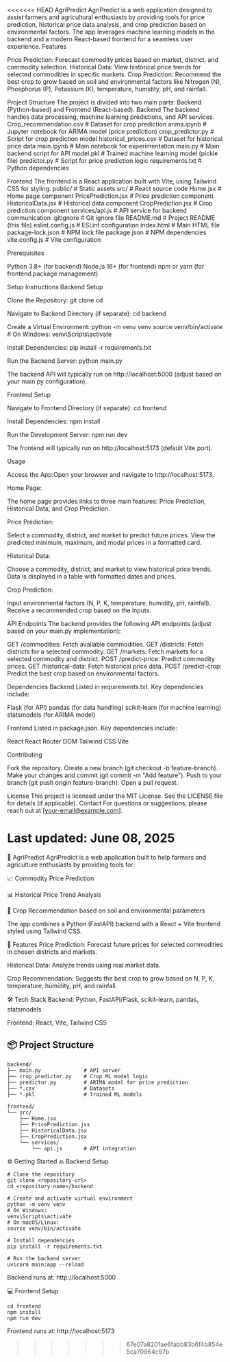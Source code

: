 <<<<<<< HEAD
AgriPredict
AgriPredict is a web application designed to assist farmers and agricultural enthusiasts by providing tools for price prediction, historical price data analysis, and crop prediction based on environmental factors. The app leverages machine learning models in the backend and a modern React-based frontend for a seamless user experience.
Features

Price Prediction: Forecast commodity prices based on market, district, and commodity selection.
Historical Data: View historical price trends for selected commodities in specific markets.
Crop Prediction: Recommend the best crop to grow based on soil and environmental factors like Nitrogen (N), Phosphorus (P), Potassium (K), temperature, humidity, pH, and rainfall.

Project Structure
The project is divided into two main parts: Backend (Python-based) and Frontend (React-based).
Backend
The backend handles data processing, machine learning predictions, and API services.
Crop_recommendation.csv  # Dataset for crop prediction
arima.ipynb             # Jupyter notebook for ARIMA model (price prediction)
crop_predictor.py       # Script for crop prediction model
historical_prices.csv   # Dataset for historical price data
main.ipynb              # Main notebook for experimentation
main.py                 # Main backend script for API
model.pkl               # Trained machine learning model (pickle file)
predictor.py            # Script for price prediction logic
requirements.txt        # Python dependencies

Frontend
The frontend is a React application built with Vite, using Tailwind CSS for styling.
public/                     # Static assets
src/                        # React source code
  Home.jsx                 # Home page component
  PricePrediction.jsx      # Price prediction component
  HistoricalData.jsx       # Historical data component
  CropPrediction.jsx       # Crop prediction component
  services/api.js          # API service for backend communication
.gitignore                 # Git ignore file
README.md                  # Project README (this file)
eslint.config.js           # ESLint configuration
index.html                 # Main HTML file
package-lock.json          # NPM lock file
package.json               # NPM dependencies
vite.config.js             # Vite configuration

Prerequisites

Python 3.8+ (for backend)
Node.js 16+ (for frontend)
npm or yarn (for frontend package management)

Setup Instructions
Backend Setup

Clone the Repository:
git clone <repository-url>
cd <repository-name>


Navigate to Backend Directory (if separate):
cd backend


Create a Virtual Environment:
python -m venv venv
source venv/bin/activate  # On Windows: venv\Scripts\activate


Install Dependencies:
pip install -r requirements.txt


Run the Backend Server:
python main.py

The backend API will typically run on http://localhost:5000 (adjust based on your main.py configuration).


Frontend Setup

Navigate to Frontend Directory (if separate):
cd frontend


Install Dependencies:
npm install


Run the Development Server:
npm run dev

The frontend will typically run on http://localhost:5173 (default Vite port).


Usage

Access the App:Open your browser and navigate to http://localhost:5173.

Home Page:

The home page provides links to three main features: Price Prediction, Historical Data, and Crop Prediction.


Price Prediction:

Select a commodity, district, and market to predict future prices.
View the predicted minimum, maximum, and modal prices in a formatted card.


Historical Data:

Choose a commodity, district, and market to view historical price trends.
Data is displayed in a table with formatted dates and prices.


Crop Prediction:

Input environmental factors (N, P, K, temperature, humidity, pH, rainfall).
Receive a recommended crop based on the inputs.



API Endpoints
The backend provides the following API endpoints (adjust based on your main.py implementation):

GET /commodities: Fetch available commodities.
GET /districts: Fetch districts for a selected commodity.
GET /markets: Fetch markets for a selected commodity and district.
POST /predict-price: Predict commodity prices.
GET /historical-data: Fetch historical price data.
POST /predict-crop: Predict the best crop based on environmental factors.

Dependencies
Backend
Listed in requirements.txt. Key dependencies include:

Flask (for API)
pandas (for data handling)
scikit-learn (for machine learning)
statsmodels (for ARIMA model)

Frontend
Listed in package.json. Key dependencies include:

React
React Router DOM
Tailwind CSS
Vite

Contributing

Fork the repository.
Create a new branch (git checkout -b feature-branch).
Make your changes and commit (git commit -m "Add feature").
Push to your branch (git push origin feature-branch).
Open a pull request.

License
This project is licensed under the MIT License. See the LICENSE file for details (if applicable).
Contact
For questions or suggestions, please reach out at [your-email@example.com].

Last updated: June 08, 2025
=======
🌾 AgriPredict
AgriPredict is a web application built to help farmers and agriculture enthusiasts by providing tools for:

📈 Commodity Price Prediction

📊 Historical Price Trend Analysis

🌱 Crop Recommendation based on soil and environmental parameters

The app combines a Python (FastAPI) backend with a React + Vite frontend styled using Tailwind CSS.

🚀 Features
Price Prediction: Forecast future prices for selected commodities in chosen districts and markets.

Historical Data: Analyze trends using real market data.

Crop Recommendation: Suggests the best crop to grow based on N, P, K, temperature, humidity, pH, and rainfall.

🛠 Tech Stack
Backend: Python, FastAPI/Flask, scikit-learn, pandas, statsmodels

Frontend: React, Vite, Tailwind CSS

## 📦 Project Structure

```text
backend/
├── main.py              # API server
├── crop_predictor.py    # Crop ML model logic
├── predictor.py         # ARIMA model for price prediction
├── *.csv                # Datasets
├── *.pkl                # Trained ML models

frontend/
└── src/
    ├── Home.jsx
    ├── PricePrediction.jsx
    ├── HistoricalData.jsx
    ├── CropPrediction.jsx
    └── services/
        └── api.js       # API integration
```

⚙️ Getting Started
🔙 Backend Setup

```
# Clone the repository
git clone <repository-url>
cd <repository-name>/backend

# Create and activate virtual environment
python -m venv venv
# On Windows:
venv\Scripts\activate
# On macOS/Linux:
source venv/bin/activate

# Install dependencies
pip install -r requirements.txt

# Run the backend server
uvicorn main:app --reload

```
Backend runs at: http://localhost:5000

💻 Frontend Setup
```
cd frontend
npm install
npm run dev
```
Frontend runs at: http://localhost:5173
>>>>>>> 67e07a8201ae6fabb83b6f4b854e5ca70964c97b
